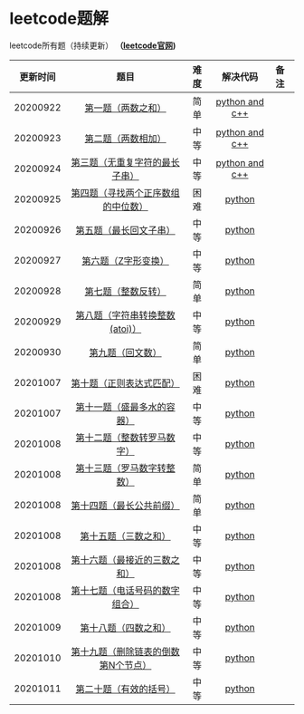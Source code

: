 # leetcode题解
leetcode所有题（持续更新）
**（[leetcode官网](https://leetcode-cn.com/problemset/all/))**

| 更新时间 |                             题目                             | 难度 |                           解决代码                           | 备注 |
| :------: | :----------------------------------------------------------: | :--: | :----------------------------------------------------------: | :--- |
| 20200922 | [第一题（两数之和）](https://leetcode-cn.com/problems/two-sum/) | 简单 | [python and c++](https://github.com/Longxiaoze/leetcode/tree/master/0001) |      |
| 20200923 | [第二题（两数相加）](https://leetcode-cn.com/problems/add-two-numbers/) | 中等 | [python and c++](https://github.com/Longxiaoze/leetcode/tree/master/0002) |      |
| 20200924 | [第三题（无重复字符的最长子串）](https://leetcode-cn.com/problems/longest-substring-without-repeating-characters/) | 中等 | [python and c++](https://github.com/Longxiaoze/leetcode/tree/master/0003) |      |
| 20200925 | [第四题（寻找两个正序数组的中位数）](https://leetcode-cn.com/problems/median-of-two-sorted-arrays/) | 困难 | [python](https://github.com/Longxiaoze/leetcode/tree/master/0004) |      |
| 20200926 | [第五题（最长回文子串）](https://leetcode-cn.com/problems/longest-palindromic-substring/) | 中等 | [python](https://github.com/Longxiaoze/leetcode/tree/master/0005) |      |
| 20200927 | [第六题（Z字形变换）](https://leetcode-cn.com/problems/zigzag-conversion/) | 中等 | [python](https://github.com/Longxiaoze/leetcode/tree/master/0006) |      |
| 20200928 | [第七题（整数反转）](https://leetcode-cn.com/problems/reverse-integer/) | 简单 | [python](https://github.com/Longxiaoze/leetcode/tree/master/0007) |      |
| 20200929 | [第八题（字符串转换整数 (atoi)）](https://leetcode-cn.com/problems/string-to-integer-atoi/) | 中等 | [python](https://github.com/Longxiaoze/leetcode/tree/master/0008) |      |
| 20200930 | [第九题（回文数）](https://leetcode-cn.com/problems/palindrome-number/) | 简单 | [python](https://github.com/Longxiaoze/leetcode/tree/master/0009) |      |
| 20201007 | [第十题（正则表达式匹配）](https://leetcode-cn.com/problems/regular-expression-matching/) | 困难 | [python](https://github.com/Longxiaoze/leetcode/tree/master/00010) |      |
| 20201007 | [第十一题（盛最多水的容器）](https://leetcode-cn.com/problems/container-with-most-water/) | 中等 | [python](https://github.com/Longxiaoze/leetcode/tree/master/00011) |      |
| 20201008 | [第十二题（整数转罗马数字）](https://leetcode-cn.com/problems/integer-to-roman/) | 中等 | [python](https://github.com/Longxiaoze/leetcode/tree/master/00012) |      |
| 20201008 | [第十三题（罗马数字转整数）](https://leetcode-cn.com/problems/roman-to-integer) | 简单 | [python](https://github.com/Longxiaoze/leetcode/tree/master/00013) |      |
| 20201008 | [第十四题（最长公共前缀）](https://leetcode-cn.com/problems/longest-common-prefix/) | 简单 | [python](https://github.com/Longxiaoze/leetcode/tree/master/00014) |      |
| 20201008 | [第十五题（三数之和）](https://leetcode-cn.com/problems/3sum) | 中等 | [python](https://github.com/Longxiaoze/leetcode/tree/master/00015) |      |
| 20201008 | [第十六题（最接近的三数之和）](https://leetcode-cn.com/problems/3sum-closest) | 中等 | [python](https://github.com/Longxiaoze/leetcode/tree/master/00016) |      |
| 20201008 | [第十七题（电话号码的数字组合）](https://leetcode-cn.com/problems/letter-combinations-of-a-phone-number) | 中等 | [python](https://github.com/Longxiaoze/leetcode/tree/master/00017) |      |
| 20201009 | [第十八题（四数之和）](https://leetcode-cn.com/problems/4sum) | 中等 | [python](https://github.com/Longxiaoze/leetcode/tree/master/00018) |      |
| 20201010 | [第十九题（删除链表的倒数第N个节点）](https://leetcode-cn.com/problems/remove-nth-node-from-end-of-list/) | 中等 | [python](https://github.com/Longxiaoze/leetcode/tree/master/00019) |      |
| 20201011 | [第二十题（有效的括号）](https://leetcode-cn.com/problems/valid-parentheses/) | 中等 | [python](https://github.com/Longxiaoze/leetcode/tree/master/00020) |      |
